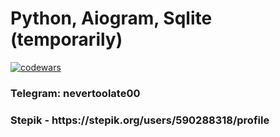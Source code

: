 <h1>Python, Aiogram, Sqlite (temporarily)</h1>

 
[![codewars](https://www.codewars.com/users/moond0wner/badges/large)](https://www.codewars.com/users/moond0wner)
<h3> Telegram: nevertoolate00 </h3>
<h3> Stepik - https://stepik.org/users/590288318/profile </h3>




<!---
moond0wner/moond0wner is a ✨ special ✨ repository because its `README.md` (this file) appears on your GitHub profile.
You can click the Preview link to take a look at your changes.
--->
